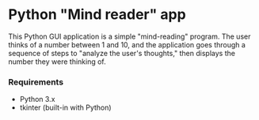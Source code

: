 # Python "Mind reader" app

This Python GUI application is a simple "mind-reading" program. The user thinks of a number between 1 and 10, and the application goes through a sequence of steps to "analyze the user's thoughts," then displays the number they were thinking of.

### Requirements
- Python 3.x
- tkinter (built-in with Python)
